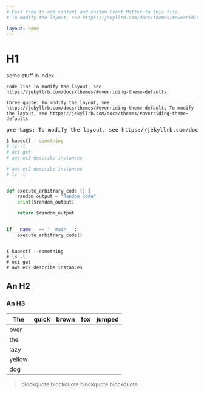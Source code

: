 ```yaml
---
# Feel free to add content and custom Front Matter to this file.
# To modify the layout, see https://jekyllrb.com/docs/themes/#overriding-theme-defaults

layout: home
---
```


# H1

some stuff in index

`code line To modify the layout, see https://jekyllrb.com/docs/themes/#overriding-theme-defaults`

```Three quote: To modify the layout, see https://jekyllrb.com/docs/themes/#overriding-theme-defaults To modify the layout, see https://jekyllrb.com/docs/themes/#overriding-theme-defaults```

<pre>pre-tags: To modify the layout, see https://jekyllrb.com/docs/themes/#overriding-theme-defaults To modify the layout, see https://jekyllrb.com/docs/themes/#overriding-theme-defaults</pre>

``` bash 
$ kubectl --something
# ls -l
# oci get
# aws ec2 describe instances
```

```bash
# aws ec2 describe instances
# ls -l
```

```python

def execute_arbitrary_code () {
    random_output = "Random code"
    print($random_output)

    return $random_output


if __name__ == '__main__':
    execute_arbitrary_code()


```

<code>
$ kubectl --something
# ls -l
# oci get
# aws ec2 describe instances
</code>

## An H2


### An H3



|  The | quick | brown | fox | jumped |
|---|---|---|---|---|
|  over |   |   |   |   |
|  the |   |   |   |   |
|  lazy |   |   |   |   |
|  yellow |   |   |   |   |
|  dog |   |   |   |   |

> blockquote
> blockquote
> blockquote
> blockquote
